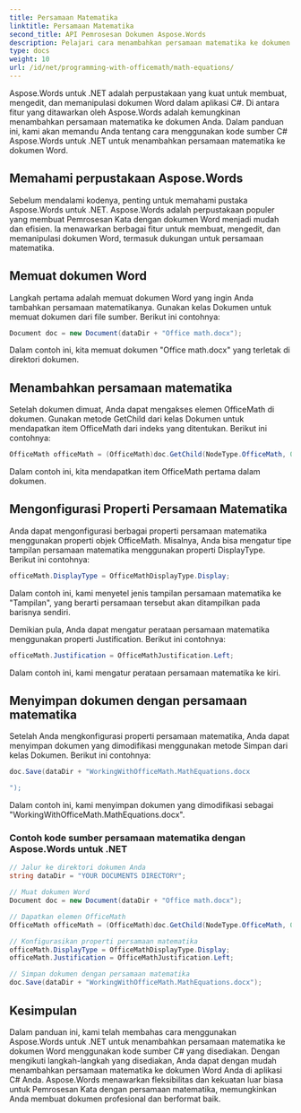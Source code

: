 ```yaml
---
title: Persamaan Matematika
linktitle: Persamaan Matematika
second_title: API Pemrosesan Dokumen Aspose.Words
description: Pelajari cara menambahkan persamaan matematika ke dokumen Word Anda menggunakan Aspose.Words untuk .NET.
type: docs
weight: 10
url: /id/net/programming-with-officemath/math-equations/
---
```


Aspose.Words untuk .NET adalah perpustakaan yang kuat untuk membuat, mengedit, dan memanipulasi dokumen Word dalam aplikasi C#. Di antara fitur yang ditawarkan oleh Aspose.Words adalah kemungkinan menambahkan persamaan matematika ke dokumen Anda. Dalam panduan ini, kami akan memandu Anda tentang cara menggunakan kode sumber C# Aspose.Words untuk .NET untuk menambahkan persamaan matematika ke dokumen Word.

## Memahami perpustakaan Aspose.Words

Sebelum mendalami kodenya, penting untuk memahami pustaka Aspose.Words untuk .NET. Aspose.Words adalah perpustakaan populer yang membuat Pemrosesan Kata dengan dokumen Word menjadi mudah dan efisien. Ia menawarkan berbagai fitur untuk membuat, mengedit, dan memanipulasi dokumen Word, termasuk dukungan untuk persamaan matematika.

## Memuat dokumen Word

Langkah pertama adalah memuat dokumen Word yang ingin Anda tambahkan persamaan matematikanya. Gunakan kelas Dokumen untuk memuat dokumen dari file sumber. Berikut ini contohnya:

```csharp
Document doc = new Document(dataDir + "Office math.docx");
```

Dalam contoh ini, kita memuat dokumen "Office math.docx" yang terletak di direktori dokumen.

## Menambahkan persamaan matematika

Setelah dokumen dimuat, Anda dapat mengakses elemen OfficeMath di dokumen. Gunakan metode GetChild dari kelas Dokumen untuk mendapatkan item OfficeMath dari indeks yang ditentukan. Berikut ini contohnya:

```csharp
OfficeMath officeMath = (OfficeMath)doc.GetChild(NodeType.OfficeMath, 0, true);
```

Dalam contoh ini, kita mendapatkan item OfficeMath pertama dalam dokumen.

## Mengonfigurasi Properti Persamaan Matematika

Anda dapat mengonfigurasi berbagai properti persamaan matematika menggunakan properti objek OfficeMath. Misalnya, Anda bisa mengatur tipe tampilan persamaan matematika menggunakan properti DisplayType. Berikut ini contohnya:

```csharp
officeMath.DisplayType = OfficeMathDisplayType.Display;
```

Dalam contoh ini, kami menyetel jenis tampilan persamaan matematika ke "Tampilan", yang berarti persamaan tersebut akan ditampilkan pada barisnya sendiri.

Demikian pula, Anda dapat mengatur perataan persamaan matematika menggunakan properti Justification. Berikut ini contohnya:

```csharp
officeMath.Justification = OfficeMathJustification.Left;
```

Dalam contoh ini, kami mengatur perataan persamaan matematika ke kiri.

## Menyimpan dokumen dengan persamaan matematika

Setelah Anda mengkonfigurasi properti persamaan matematika, Anda dapat menyimpan dokumen yang dimodifikasi menggunakan metode Simpan dari kelas Dokumen. Berikut ini contohnya:

```csharp
doc.Save(dataDir + "WorkingWithOfficeMath.MathEquations.docx

");
```

Dalam contoh ini, kami menyimpan dokumen yang dimodifikasi sebagai "WorkingWithOfficeMath.MathEquations.docx".

### Contoh kode sumber persamaan matematika dengan Aspose.Words untuk .NET

```csharp
// Jalur ke direktori dokumen Anda
string dataDir = "YOUR DOCUMENTS DIRECTORY";

// Muat dokumen Word
Document doc = new Document(dataDir + "Office math.docx");

// Dapatkan elemen OfficeMath
OfficeMath officeMath = (OfficeMath)doc.GetChild(NodeType.OfficeMath, 0, true);

// Konfigurasikan properti persamaan matematika
officeMath.DisplayType = OfficeMathDisplayType.Display;
officeMath.Justification = OfficeMathJustification.Left;

// Simpan dokumen dengan persamaan matematika
doc.Save(dataDir + "WorkingWithOfficeMath.MathEquations.docx");
```

## Kesimpulan

Dalam panduan ini, kami telah membahas cara menggunakan Aspose.Words untuk .NET untuk menambahkan persamaan matematika ke dokumen Word menggunakan kode sumber C# yang disediakan. Dengan mengikuti langkah-langkah yang disediakan, Anda dapat dengan mudah menambahkan persamaan matematika ke dokumen Word Anda di aplikasi C# Anda. Aspose.Words menawarkan fleksibilitas dan kekuatan luar biasa untuk Pemrosesan Kata dengan persamaan matematika, memungkinkan Anda membuat dokumen profesional dan berformat baik.
